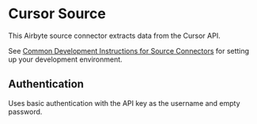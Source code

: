 # Cursor Source

This Airbyte source connector extracts data from the Cursor API.

See [Common Development Instructions for Source Connectors](../README.md#common-development-instructions-for-source-connectors) for setting up your development environment.

## Authentication

Uses basic authentication with the API key as the username and empty password.
